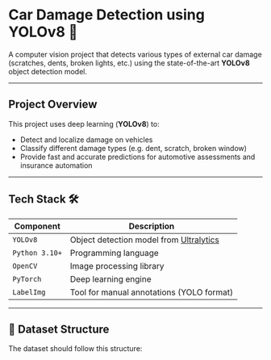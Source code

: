 #  Car Damage Detection using YOLOv8 🚗

A computer vision project that detects various types of external car damage (scratches, dents, broken lights, etc.) using the state-of-the-art **YOLOv8** object detection model.

---

##  Project Overview

This project uses deep learning (**YOLOv8**) to:

- Detect and localize damage on vehicles
- Classify different damage types (e.g. dent, scratch, broken window)
- Provide fast and accurate predictions for automotive assessments and insurance automation

---

##  Tech Stack 🛠️

| Component     | Description                                                                 |
|---------------|-----------------------------------------------------------------------------|
| `YOLOv8`      | Object detection model from [Ultralytics](https://github.com/ultralytics/ultralytics) |
| `Python 3.10+`| Programming language                                                        |
| `OpenCV`      | Image processing library                                                    |
| `PyTorch`     | Deep learning engine                                                        |
| `LabelImg`    | Tool for manual annotations (YOLO format)                                   |

---

## 📁 Dataset Structure

The dataset should follow this structure:

